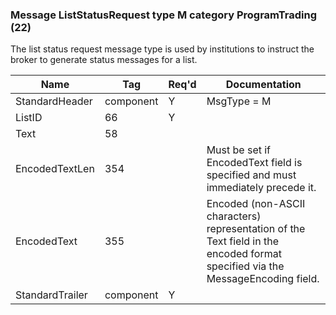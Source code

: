 ### Message ListStatusRequest type M category ProgramTrading (22)

The list status request message type is used by institutions to instruct the broker to generate status messages for a list.

| Name            | Tag       | Req'd | Documentation                                                                                                                  |
|-----------------|-----------|----------|-------------------------------------------------------------------------------------------------------------------------------|
| StandardHeader  | component |   Y   | MsgType = M                                                                                                                    |
| ListID          | 66        |   Y   |                                                                                                                                |
| Text            | 58        |       |                                                                                                                                |
| EncodedTextLen  | 354       |       | Must be set if EncodedText field is specified and must immediately precede it.                                                 |
| EncodedText     | 355       |       | Encoded (non-ASCII characters) representation of the Text field in the encoded format specified via the MessageEncoding field. |
| StandardTrailer | component |   Y   |                                                                                                                                |

